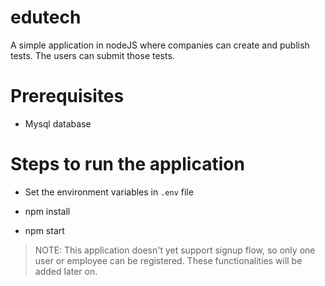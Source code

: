 # edutech

A simple application in nodeJS where companies can create and publish tests. The users can submit those tests.

# Prerequisites

* Mysql database

# Steps to run the application

* Set the environment variables in `.env` file

* npm install

* npm start

> NOTE: This application doesn't yet support signup flow, so only one user or employee can be registered. These functionalities will be added later on.
